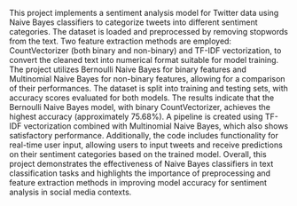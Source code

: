 This project implements a sentiment analysis model for Twitter data using Naive Bayes classifiers to categorize tweets into different sentiment categories. The dataset is loaded and preprocessed by removing stopwords from the text. Two feature extraction methods are employed: CountVectorizer (both binary and non-binary) and TF-IDF vectorization, to convert the cleaned text into numerical format suitable for model training.
The project utilizes Bernoulli Naive Bayes for binary features and Multinomial Naive Bayes for non-binary features, allowing for a comparison of their performances. The dataset is split into training and testing sets, with accuracy scores evaluated for both models. The results indicate that the Bernoulli Naive Bayes model, with binary CountVectorizer, achieves the highest accuracy (approximately 75.68%).
A pipeline is created using TF-IDF vectorization combined with Multinomial Naive Bayes, which also shows satisfactory performance. Additionally, the code includes functionality for real-time user input, allowing users to input tweets and receive predictions on their sentiment categories based on the trained model.
Overall, this project demonstrates the effectiveness of Naive Bayes classifiers in text classification tasks and highlights the importance of preprocessing and feature extraction methods in improving model accuracy for sentiment analysis in social media contexts.
